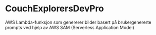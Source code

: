# CouchExplorersDevPro
AWS Lambda-funksjon som genererer bilder basert på brukergenererte prompts ved hjelp av AWS SAM (Serverless Application Model)
